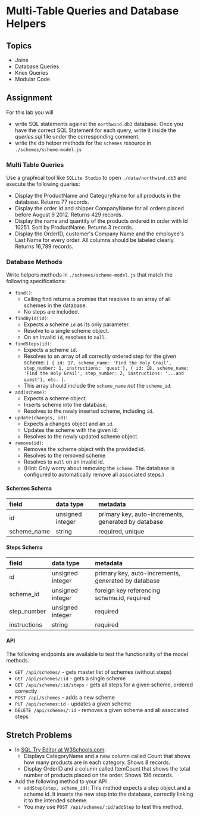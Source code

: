 # Multi-Table Queries and Database Helpers

## Topics

- Joins
- Database Queries
- Knex Queries
- Modular Code

## Assignment

For this lab you will

- write SQL statements against the `northwind.db3` database. Once you have the
  correct SQL Statement for each query, write it inside the _queries.sql_ file
  under the corresponding comment.
- write the db helper methods for the `schemes` resource in
  `./schemes/scheme-model.js`

### Multi Table Queries

Use a graphical tool like `SQLite Studio` to open `./data/northwind.db3` and
execute the following queries:

- Display the ProductName and CategoryName for all products in the database.
  Returns 77 records.
- Display the order Id and shipper CompanyName for all orders placed before
  August 9 2012. Returns 429 records.
- Display the name and quantity of the products ordered in order with Id 10251.
  Sort by ProductName. Returns 3 records.
- Display the OrderID, customer's Company Name and the employee's Last Name for
  every order. All columns should be labeled clearly. Returns 16,789 records.

### Database Methods

Write helpers methods in `./schemes/scheme-model.js` that match the following
specifications:

- `find()`:
  - Calling find returns a promise that resolves to an array of all schemes in
    the database.
  - No steps are included.
- `findById(id)`:
  - Expects a scheme `id` as its only parameter.
  - Resolve to a single scheme object.
  - On an invalid `id`, resolves to `null`.
- `findSteps(id)`:
  - Expects a scheme `id`.
  - Resolves to an array of all correctly ordered step for the given scheme:
    `[ { id: 17, scheme_name: 'Find the Holy Grail', step_number: 1, instructions: 'quest'}, { id: 18, scheme_name: 'Find the Holy Grail', step_number: 2, instructions: '...and quest'}, etc. ]`.
  - This array should include the `scheme_name` _not_ the `scheme_id`.
- `add(scheme)`:
  - Expects a scheme object.
  - Inserts scheme into the database.
  - Resolves to the newly inserted scheme, including `id`.
- `update(changes, id)`:
  - Expects a changes object and an `id`.
  - Updates the scheme with the given id.
  - Resolves to the newly updated scheme object.
- `remove(id)`:
  - Removes the scheme object with the provided id.
  - Resolves to the removed scheme
  - Resolves to `null` on an invalid id.
  - (Hint: Only worry about removing the `scheme`. The database is configured to
    automatically remove all associated steps.)

#### Schemes Schema

| field       | data type        | metadata                                            |
| :---------- | :--------------- | :-------------------------------------------------- |
| id          | unsigned integer | primary key, auto-increments, generated by database |
| scheme_name | string           | required, unique                                    |

#### Steps Schema

| field        | data type        | metadata                                            |
| :----------- | :--------------- | :-------------------------------------------------- |
| id           | unsigned integer | primary key, auto-increments, generated by database |
| scheme_id    | unsigned integer | foreign key referencing scheme.id, required         |
| step_number  | unsigned integer | required                                            |
| instructions | string           | required                                            |

#### API

The following endpoints are available to test the functionality of the model
methods.

- `GET /api/schemes/` - gets master list of schemes (without steps)
- `GET /api/schemes/:id` - gets a single scheme
- `GET /api/schemes/:id/steps` - gets all steps for a given scheme, ordered
  correctly
- `POST /api/schemes` - adds a new scheme
- `PUT /api/schemes:id` - updates a given scheme
- `DELETE /api/schemes/:id` - removes a given scheme and all associated steps

## Stretch Problems

- In
  [SQL Try Editor at W3Schools.com](https://www.w3schools.com/Sql/tryit.asp?filename=trysql_select_top):
  - Displays CategoryName and a new column called Count that shows how many
    products are in each category. Shows 8 records.
  - Display OrderID and a column called ItemCount that shows the total number of
    products placed on the order. Shows 196 records.
- Add the following method to your API
  - `addStep(step, scheme_id)`: This method expects a step object and a scheme
    id. It inserts the new step into the database, correctly linking it to the
    intended scheme.
  - You may use `POST /api/schemes/:id/addStep` to test this method.
